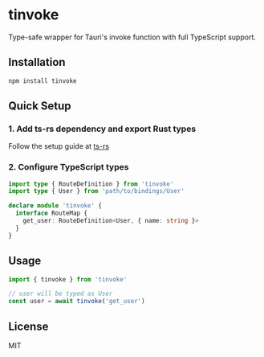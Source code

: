 # tinvoke

Type-safe wrapper for Tauri's invoke function with full TypeScript support.

## Installation

```bash
npm install tinvoke
```

## Quick Setup

### 1. Add ts-rs dependency and export Rust types

Follow the setup guide at [ts-rs](https://github.com/Aleph-Alpha/ts-rs#get-started)

### 2. Configure TypeScript types

```typescript
import type { RouteDefinition } from 'tinvoke'
import type { User } from 'path/to/bindings/User'

declare module 'tinvoke' {
  interface RouteMap {
    get_user: RouteDefinition<User, { name: string }>
  }
}
```

## Usage

```typescript
import { tinvoke } from 'tinvoke'

// user will be typed as User
const user = await tinvoke('get_user')
```

## License

MIT
